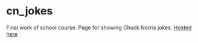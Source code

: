 # cn_jokes
Final work of school course. Page for showing Chuck Norris jokes.
[Hosted here](https://agitated-ride-fc8f36.netlify.app/)
